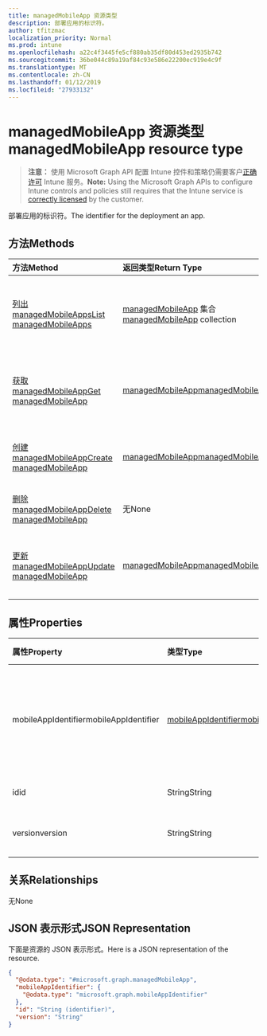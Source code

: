 ```yaml
---
title: managedMobileApp 资源类型
description: 部署应用的标识符。
author: tfitzmac
localization_priority: Normal
ms.prod: intune
ms.openlocfilehash: a22c4f3445fe5cf880ab35df80d453ed2935b742
ms.sourcegitcommit: 36be044c89a19af84c93e586e22200ec919e4c9f
ms.translationtype: MT
ms.contentlocale: zh-CN
ms.lasthandoff: 01/12/2019
ms.locfileid: "27933132"
---
```

# <a name="managedmobileapp-resource-type"></a><span data-ttu-id="f5a6c-103">managedMobileApp 资源类型</span><span class="sxs-lookup"><span data-stu-id="f5a6c-103">managedMobileApp resource type</span></span>

> <span data-ttu-id="f5a6c-104">**注意：** 使用 Microsoft Graph API 配置 Intune 控件和策略仍需要客户[正确许可](https://go.microsoft.com/fwlink/?linkid=839381) Intune 服务。</span><span class="sxs-lookup"><span data-stu-id="f5a6c-104">**Note:** Using the Microsoft Graph APIs to configure Intune controls and policies still requires that the Intune service is [correctly licensed](https://go.microsoft.com/fwlink/?linkid=839381) by the customer.</span></span>

<span data-ttu-id="f5a6c-105">部署应用的标识符。</span><span class="sxs-lookup"><span data-stu-id="f5a6c-105">The identifier for the deployment an app.</span></span>
## <a name="methods"></a><span data-ttu-id="f5a6c-106">方法</span><span class="sxs-lookup"><span data-stu-id="f5a6c-106">Methods</span></span>
|<span data-ttu-id="f5a6c-107">方法</span><span class="sxs-lookup"><span data-stu-id="f5a6c-107">Method</span></span>|<span data-ttu-id="f5a6c-108">返回类型</span><span class="sxs-lookup"><span data-stu-id="f5a6c-108">Return Type</span></span>|<span data-ttu-id="f5a6c-109">说明</span><span class="sxs-lookup"><span data-stu-id="f5a6c-109">Description</span></span>|
|:---|:---|:---|
|[<span data-ttu-id="f5a6c-110">列出 managedMobileApps</span><span class="sxs-lookup"><span data-stu-id="f5a6c-110">List managedMobileApps</span></span>](../api/intune-mam-managedmobileapp-list.md)|<span data-ttu-id="f5a6c-111">[managedMobileApp](../resources/intune-mam-managedmobileapp.md) 集合</span><span class="sxs-lookup"><span data-stu-id="f5a6c-111">[managedMobileApp](../resources/intune-mam-managedmobileapp.md) collection</span></span>|<span data-ttu-id="f5a6c-112">列出 [managedMobileApp](../resources/intune-mam-managedmobileapp.md) 对象的属性和关系。</span><span class="sxs-lookup"><span data-stu-id="f5a6c-112">List properties and relationships of the [managedMobileApp](../resources/intune-mam-managedmobileapp.md) objects.</span></span>|
|[<span data-ttu-id="f5a6c-113">获取 managedMobileApp</span><span class="sxs-lookup"><span data-stu-id="f5a6c-113">Get managedMobileApp</span></span>](../api/intune-mam-managedmobileapp-get.md)|[<span data-ttu-id="f5a6c-114">managedMobileApp</span><span class="sxs-lookup"><span data-stu-id="f5a6c-114">managedMobileApp</span></span>](../resources/intune-mam-managedmobileapp.md)|<span data-ttu-id="f5a6c-115">读取 [managedMobileApp](../resources/intune-mam-managedmobileapp.md) 对象的属性和关系。</span><span class="sxs-lookup"><span data-stu-id="f5a6c-115">Read properties and relationships of the [managedMobileApp](../resources/intune-mam-managedmobileapp.md) object.</span></span>|
|[<span data-ttu-id="f5a6c-116">创建 managedMobileApp</span><span class="sxs-lookup"><span data-stu-id="f5a6c-116">Create managedMobileApp</span></span>](../api/intune-mam-managedmobileapp-create.md)|[<span data-ttu-id="f5a6c-117">managedMobileApp</span><span class="sxs-lookup"><span data-stu-id="f5a6c-117">managedMobileApp</span></span>](../resources/intune-mam-managedmobileapp.md)|<span data-ttu-id="f5a6c-118">创建新的 [managedMobileApp](../resources/intune-mam-managedmobileapp.md) 对象。</span><span class="sxs-lookup"><span data-stu-id="f5a6c-118">Create a new [managedMobileApp](../resources/intune-mam-managedmobileapp.md) object.</span></span>|
|[<span data-ttu-id="f5a6c-119">删除 managedMobileApp</span><span class="sxs-lookup"><span data-stu-id="f5a6c-119">Delete managedMobileApp</span></span>](../api/intune-mam-managedmobileapp-delete.md)|<span data-ttu-id="f5a6c-120">无</span><span class="sxs-lookup"><span data-stu-id="f5a6c-120">None</span></span>|<span data-ttu-id="f5a6c-121">删除 [managedMobileApp](../resources/intune-mam-managedmobileapp.md)。</span><span class="sxs-lookup"><span data-stu-id="f5a6c-121">Deletes a [managedMobileApp](../resources/intune-mam-managedmobileapp.md).</span></span>|
|[<span data-ttu-id="f5a6c-122">更新 managedMobileApp</span><span class="sxs-lookup"><span data-stu-id="f5a6c-122">Update managedMobileApp</span></span>](../api/intune-mam-managedmobileapp-update.md)|[<span data-ttu-id="f5a6c-123">managedMobileApp</span><span class="sxs-lookup"><span data-stu-id="f5a6c-123">managedMobileApp</span></span>](../resources/intune-mam-managedmobileapp.md)|<span data-ttu-id="f5a6c-124">更新 [managedMobileApp](../resources/intune-mam-managedmobileapp.md) 对象的属性。</span><span class="sxs-lookup"><span data-stu-id="f5a6c-124">Update the properties of a [managedMobileApp](../resources/intune-mam-managedmobileapp.md) object.</span></span>|

## <a name="properties"></a><span data-ttu-id="f5a6c-125">属性</span><span class="sxs-lookup"><span data-stu-id="f5a6c-125">Properties</span></span>
|<span data-ttu-id="f5a6c-126">属性</span><span class="sxs-lookup"><span data-stu-id="f5a6c-126">Property</span></span>|<span data-ttu-id="f5a6c-127">类型</span><span class="sxs-lookup"><span data-stu-id="f5a6c-127">Type</span></span>|<span data-ttu-id="f5a6c-128">说明</span><span class="sxs-lookup"><span data-stu-id="f5a6c-128">Description</span></span>|
|:---|:---|:---|
|<span data-ttu-id="f5a6c-129">mobileAppIdentifier</span><span class="sxs-lookup"><span data-stu-id="f5a6c-129">mobileAppIdentifier</span></span>|[<span data-ttu-id="f5a6c-130">mobileAppIdentifier</span><span class="sxs-lookup"><span data-stu-id="f5a6c-130">mobileAppIdentifier</span></span>](../resources/intune-mam-mobileappidentifier.md)|<span data-ttu-id="f5a6c-131">包含其操作系统类型的应用标识符。</span><span class="sxs-lookup"><span data-stu-id="f5a6c-131">The identifier for an app with it's operating system type.</span></span>|
|<span data-ttu-id="f5a6c-132">id</span><span class="sxs-lookup"><span data-stu-id="f5a6c-132">id</span></span>|<span data-ttu-id="f5a6c-133">String</span><span class="sxs-lookup"><span data-stu-id="f5a6c-133">String</span></span>|<span data-ttu-id="f5a6c-134">实体的键。</span><span class="sxs-lookup"><span data-stu-id="f5a6c-134">Key of the entity.</span></span>|
|<span data-ttu-id="f5a6c-135">version</span><span class="sxs-lookup"><span data-stu-id="f5a6c-135">version</span></span>|<span data-ttu-id="f5a6c-136">String</span><span class="sxs-lookup"><span data-stu-id="f5a6c-136">String</span></span>|<span data-ttu-id="f5a6c-137">实体的版本。</span><span class="sxs-lookup"><span data-stu-id="f5a6c-137">Version of the entity.</span></span>|

## <a name="relationships"></a><span data-ttu-id="f5a6c-138">关系</span><span class="sxs-lookup"><span data-stu-id="f5a6c-138">Relationships</span></span>
<span data-ttu-id="f5a6c-139">无</span><span class="sxs-lookup"><span data-stu-id="f5a6c-139">None</span></span>
## <a name="json-representation"></a><span data-ttu-id="f5a6c-140">JSON 表示形式</span><span class="sxs-lookup"><span data-stu-id="f5a6c-140">JSON Representation</span></span>
<span data-ttu-id="f5a6c-141">下面是资源的 JSON 表示形式。</span><span class="sxs-lookup"><span data-stu-id="f5a6c-141">Here is a JSON representation of the resource.</span></span>
<!-- {
  "blockType": "resource",
  "keyProperty": "id",
  "@odata.type": "microsoft.graph.managedMobileApp"
}
-->
``` json
{
  "@odata.type": "#microsoft.graph.managedMobileApp",
  "mobileAppIdentifier": {
    "@odata.type": "microsoft.graph.mobileAppIdentifier"
  },
  "id": "String (identifier)",
  "version": "String"
}
```



